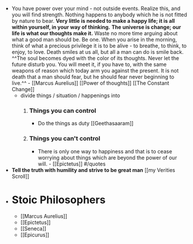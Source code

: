 - You have power over your mind - not outside events. 
Realize this, and you will find strength.
Nothing happens to anybody which he is not fitted by nature to bear.
**Very little is needed to make a happy life; it is all within yourself, in your way of thinking.**
**The universe is change; our life is what our thoughts make it.**
Waste no more time arguing about what a good man should be. Be one.
When you arise in the morning, think of what a precious privilege it is to be alive - to breathe, to think, to enjoy, to love.
Death smiles at us all, but all a man can do is smile back.
^^The soul becomes dyed with the color of its thoughts.
Never let the future disturb you. You will meet it, if you have to, with the same weapons of reason which today arm you against the present.
It is not death that a man should fear, but he should fear never beginning to live.^^ - [[Marcus Aurelius]] [[Power of thoughts]] [[The Constant Change]]
    - divide things / situation / happenings into
        1. ### Things you can control
            - Do the things as duty [[Geethasaaram]]
        2. ### Things you can't control 
            - There is only one way to happiness and that is to cease worrying about things which are beyond the power of our will. - [[Epictetus]] #/quotes
- **Tell the truth with humility and strive to be great man** [[my Verities Scroll]]
- # Stoic Philosophers
    - [[Marcus Aurelius]]
    - [[Epictetus]]
    - [[Seneca]]
    - [[Epicurus]]
